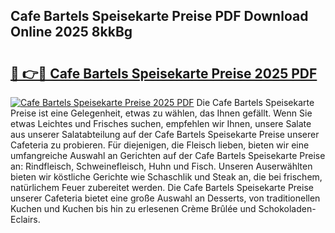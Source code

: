## Cafe Bartels Speisekarte Preise PDF Download Online 2025 8kkBg

# <h2><a href="http://gcbdhy.nevu.top/?p=Cafe+Bartels+Speisekarte+Preise">🔗 👉🔴 Cafe Bartels Speisekarte Preise 2025 PDF</a></h2>

[![Cafe Bartels Speisekarte Preise 2025 PDF](https://i.imgur.com/dBaPXMq.png)](http://gcbdhy.nevu.top/?p=Cafe+Bartels+Speisekarte+Preise)
Die Cafe Bartels Speisekarte Preise ist eine Gelegenheit, etwas zu wählen, das Ihnen gefällt. Wenn Sie etwas Leichtes und Frisches suchen, empfehlen wir Ihnen, unsere Salate aus unserer Salatabteilung auf der Cafe Bartels Speisekarte Preise unserer Cafeteria zu probieren. Für diejenigen, die Fleisch lieben, bieten wir eine umfangreiche Auswahl an Gerichten auf der Cafe Bartels Speisekarte Preise an: Rindfleisch, Schweinefleisch, Huhn und Fisch. Unseren Auserwählten bieten wir köstliche Gerichte wie Schaschlik und Steak an, die bei frischem, natürlichem Feuer zubereitet werden. Die Cafe Bartels Speisekarte Preise unserer Cafeteria bietet eine große Auswahl an Desserts, von traditionellen Kuchen und Kuchen bis hin zu erlesenen Crème Brûlée und Schokoladen-Eclairs.

